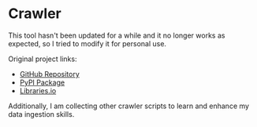 # Crawler

This tool hasn't been updated for a while and it no longer works as expected, so I tried to modify it for personal use.

Original project links:

- [GitHub Repository](https://github.com/lthoangg/shopee-crawler)
- [PyPI Package](https://pypi.org/project/shopee-crawler/)
- [Libraries.io](https://libraries.io/pypi/shopee-crawler)

Additionally, I am collecting other crawler scripts to learn and enhance my data ingestion skills.
